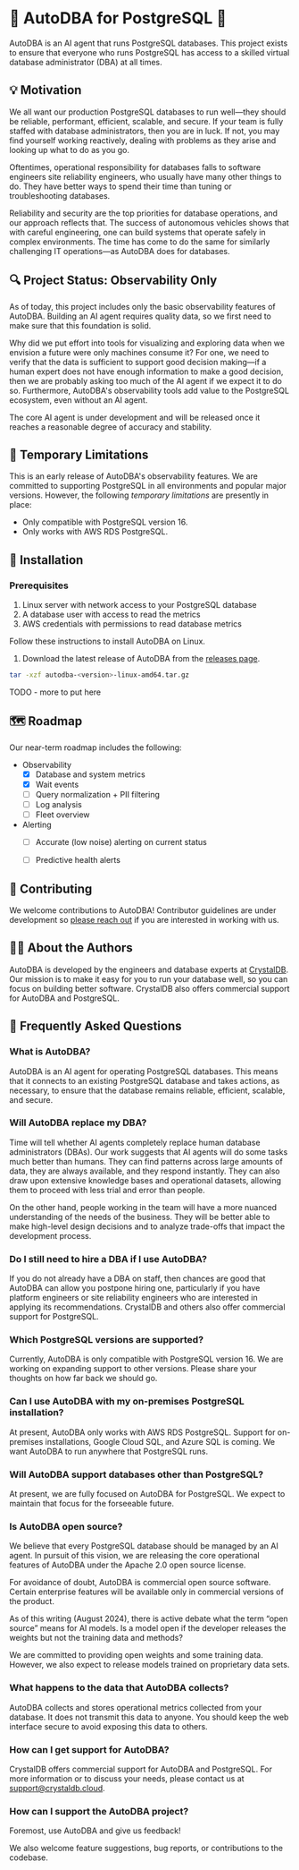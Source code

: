 # 🤖 AutoDBA for PostgreSQL 🐘

AutoDBA is an AI agent that runs PostgreSQL databases.
This project exists to ensure that everyone who runs PostgreSQL has access to a skilled virtual database administrator (DBA) at all times.

## 💡 Motivation

We all want our production PostgreSQL databases to run well—they should be reliable, performant, efficient, scalable, and secure.
If your team is fully staffed with database administrators, then you are in luck.
If not, you may find yourself working reactively, dealing with problems as they arise and looking up what to do as you go.

Oftentimes, operational responsibility for databases falls to software engineers site reliability engineers, who usually have many other things to do.
They have better ways to spend their time than tuning or troubleshooting databases.

Reliability and security are the top priorities for database operations, and our approach reflects that.
The success of autonomous vehicles shows that with careful engineering, one can build systems that operate safely in complex environments.
The time has come to do the same for similarly challenging IT operations—as AutoDBA does for databases.


## 🔍 Project Status: Observability Only

As of today, this project includes only the basic observability features of AutoDBA.
Building an AI agent requires quality data, so we first need to make sure that this foundation is solid.

Why did we put effort into tools for visualizing and exploring data when we envision a future were only machines consume it?
For one, we need to verify that the data is sufficient to support good decision making—if a human expert does not have enough information to make a good decision, then we are probably asking too much of the AI agent if we expect it to do so.
Furthermore, AutoDBA's observability tools add value to the PostgreSQL ecosystem, even without an AI agent.

The core AI agent is under development and will be released once it reaches a reasonable degree of accuracy and stability.


## 🚧 Temporary Limitations

This is an early release of AutoDBA's observability features.
We are committed to supporting PostgreSQL in all environments and popular major versions.
However, the following *temporary limitations* are presently in place:

- Only compatible with PostgreSQL version 16.
- Only works with AWS RDS PostgreSQL.


## 🚀 Installation

### Prerequisites

1. Linux server with network access to your PostgreSQL database
2. A database user with access to read the metrics
3. AWS credentials with permissions to read database metrics

Follow these instructions to install AutoDBA on Linux.

1. Download the latest release of AutoDBA from the [releases page](https://github.com/crystaldb/autodba/releases).

```bash
tar -xzf autodba-<version>-linux-amd64.tar.gz
```

TODO - more to put here


## 🗺️ Roadmap

Our near-term roadmap includes the following:

- Observability
    - [x] Database and system metrics
    - [x] Wait events
    - [ ] Query normalization + PII filtering
    - [ ] Log analysis
    - [ ] Fleet overview
- Alerting
    - [ ] Accurate (low noise) alerting on current status
    - [ ] Predictive health alerts


## 🤝 Contributing

We welcome contributions to AutoDBA! Contributor guidelines are under development so [please reach out](mailto:johann@crystaldb.cloud) if you are interested in working with us.


## 🧑‍💻 About the Authors

AutoDBA is developed by the engineers and database experts at  [CrystalDB](https://www.crystaldb.cloud/).
Our mission is to make it easy for you to run your database well, so you can focus on building better software.
CrystalDB also offers commercial support for AutoDBA and PostgreSQL.


## 📖 Frequently Asked Questions

### What is AutoDBA?

AutoDBA is an AI agent for operating PostgreSQL databases.
This means that it connects to an existing PostgreSQL database and takes actions, as necessary, to ensure that the database remains reliable, efficient, scalable, and secure.


### Will AutoDBA replace my DBA?

Time will tell whether AI agents completely replace human database administrators (DBAs).
Our work suggests that AI agents will do some tasks much better than humans.
They can find patterns across large amounts of data, they are always available, and they respond instantly.
They can also draw upon extensive knowledge bases and operational datasets, allowing them to proceed with less trial and error than people.

On the other hand, people working in the team will have a more nuanced understanding of the needs of the business.
They will be better able to make high-level design decisions and to analyze trade-offs that impact the development process.


### Do I still need to hire a DBA if I use AutoDBA?

If you do not already have a DBA on staff, then chances are good that AutoDBA can allow you postpone hiring one, particularly if you have platform engineers or site reliability engineers who are interested in applying its recommendations.
CrystalDB and others also offer commercial support for PostgreSQL.


### Which PostgreSQL versions are supported?

Currently, AutoDBA is only compatible with PostgreSQL version 16.
We are working on expanding support to other versions.
Please share your thoughts on how far back we should go.


### Can I use AutoDBA with my on-premises PostgreSQL installation?

At present, AutoDBA only works with AWS RDS PostgreSQL.
Support for on-premises installations, Google Cloud SQL, and Azure SQL is coming.
We want AutoDBA to run anywhere that PostgreSQL runs.


### Will AutoDBA support databases other than PostgreSQL?

At present, we are fully focused on AutoDBA for PostgreSQL.
We expect to maintain that focus for the forseeable future.


### Is AutoDBA open source?

We believe that every PostgreSQL database should be managed by an AI agent.
In pursuit of this vision, we are releasing the core operational features of AutoDBA under the Apache 2.0 open source license.

For avoidance of doubt, AutoDBA is commercial open source software.
Certain enterprise features will be available only in commercial versions of the product.

As of this writing (August 2024), there is active debate what the term “open source” means for AI models.
Is a model open if the developer releases the weights but not the training data and methods?

We are committed to providing open weights and some training data.
However, we also expect to release models trained on proprietary data sets.


### What happens to the data that AutoDBA collects?

AutoDBA collects and stores operational metrics collected from your database.
It does not transmit this data to anyone.
You should keep the web interface secure to avoid exposing this data to others.


### How can I get support for AutoDBA?

CrystalDB offers commercial support for AutoDBA and PostgreSQL.
For more information or to discuss your needs, please contact us at [support@crystaldb.cloud](mailto:support@crystaldb.cloud).


### How can I support the AutoDBA project?

Foremost, use AutoDBA and give us feedback!

We also welcome feature suggestions, bug reports, or contributions to the codebase.
